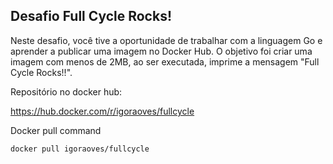 ## Desafio Full Cycle Rocks!
Neste desafio, você tive a oportunidade de trabalhar com a linguagem Go e aprender a publicar uma imagem no Docker Hub. 
O objetivo foi criar uma imagem com menos de 2MB, ao ser executada, imprime a mensagem "Full Cycle Rocks!!".

Repositório no docker hub:

https://hub.docker.com/r/igoraoves/fullcycle

Docker pull command

```docker pull igoraoves/fullcycle```
